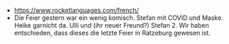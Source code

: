 
- https://www.rocketlanguages.com/french/
- Die Feier gestern war ein wenig komisch. Stefan mit COVID und Maske. Heike garnicht da. Ulli und (ihr neuer Freund?) Stefan 2. Wir haben entschieden, dass dieses die letzte Feier in Ratzeburg gewesen ist.